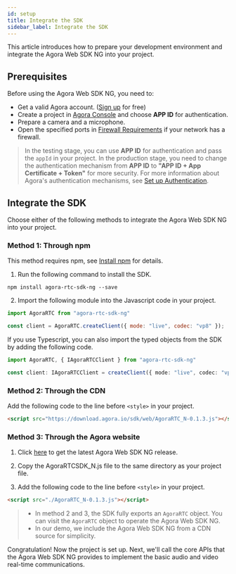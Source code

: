 ```yaml
---
id: setup
title: Integrate the SDK
sidebar_label: Integrate the SDK
---
```

This article introduces how to prepare your development environment and integrate the Agora Web SDK NG into your project.

## Prerequisites
Before using the Agora Web SDK NG, you need to:

- Get a valid Agora account. ([Sign up](https://sso.agora.io/en/signup?_ga=2.63500074.482805615.1577072824-849535803.1560925029) for free)
- Create a project in [Agora Console](https://console.agora.io/) and choose **APP ID** for authentication.
- Prepare a camera and a microphone.
- Open the specified ports in [Firewall Requirements](https://docs.agora.io/en/Agora%20Platform/firewall?platform=All%20Platforms) if your network has a firewall.

> In the testing stage, you can use **APP ID** for authentication and pass the `appId` in your project. In the production stage, you need to change the authentication mechanism from **APP ID** to **"APP ID + App Certificate + Token"** for more security. For more information about Agora's authentication mechanisms, see [Set up Authentication](https://docs.agora.io/en/Agora%20Platform/token?platform=All%20Platforms).

## Integrate the SDK
Choose either of the following methods to integrate the Agora Web SDK NG into your project.

### Method 1: Through npm
This method requires npm, see [Install npm](https://www.npmjs.com.cn/getting-started/installing-node/) for details.

1. Run the following command to install the SDK.
```shell
npm install agora-rtc-sdk-ng --save
```

2. Import the following module into the Javascript code in your project.
```js
import AgoraRTC from "agora-rtc-sdk-ng"

const client = AgoraRTC.createClient({ mode: "live", codec: "vp8" });
```

If you use Typescript, you can also import the typed objects from the SDK by adding the following code.
```typescript
import AgoraRTC, { IAgoraRTCClient } from "agora-rtc-sdk-ng"

const client: IAgoraRTCClient = createClient({ mode: "live", codec: "vp8" });
```

### Method 2: Through the CDN
Add the following code to the line before `<style>` in your project.

```html
<script src="https://download.agora.io/sdk/web/AgoraRTC_N-0.1.3.js"></script>
```

### Method 3: Through the Agora website

1. Click [here](https://github.com/AgoraIO-Community/AgoraWebSDK-NG/releases) to get the latest Agora Web SDK NG release.

2. Copy the AgoraRTCSDK_N.js file to the same directory as your project file.

3. Add the following code to the line before `<style>` in your project.
```html
<script src="./AgoraRTC_N-0.1.3.js"></script>
```

> - In method 2 and 3, the SDK fully exports an `AgoraRTC` object. You can visit the `AgoraRTC` object to operate the Agora Web SDK NG.
> - In our demo, we include the Agora Web SDK NG from a CDN source for simplicity.

Congratulation! Now the project is set up. Next, we'll call the core APIs that the Agora Web SDK NG provides to implement the basic audio and video real-time communications.
